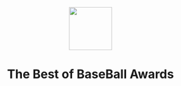 <div align=center>

<img src="https://github.com/melissaveraherbst/the-best-of-baseball-awards/assets/84316275/05940cc4-cc46-4960-b76c-54204de0f349" width=100px />

# The Best of BaseBall Awards 

